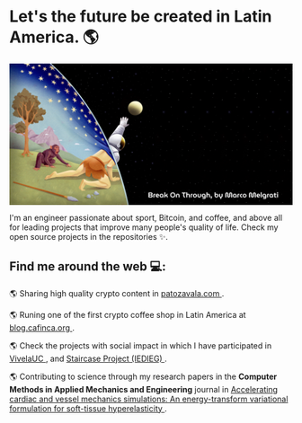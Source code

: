 # Let's the future be created in Latin America. 🌎

<img align="center"  src="https://github.com/patozavala/patozavala/blob/main/Break%20On%20Through%20by%20Marco%20Melgrati.png">

I'm an engineer passionate about sport, Bitcoin, and coffee, and above all for leading projects that improve many people's quality of life. Check my open source projects in the repositories ✨.

## Find me around the web 💻: 

🌎 Sharing high quality crypto content in <a href="https://www.patozavala.com"> patozavala.com </a>.

🌎 Runing one of the first crypto coffee shop in Latin America at <a href="https://blog.cafinca.org"> blog.cafinca.org </a>.

🌎 Check the projects with social impact in which I have participated in <a href="https://vidauniversitaria.uc.cl/noticias-noticias-y-concursos/patricio-zavala-peldano-a-peldano-mejorando-la-vida-de-familias-portenas"> VivelaUC </a>, and <a href="https://isf-chile.org/portfolio/escalera-vista-al-mar/"> Staircase Project (IEDIEG) </a>.

🌎 Contributing to science through my research papers in the **Computer Methods in Applied Mechanics and Engineering** journal in <a href="https://www.sciencedirect.com/science/article/abs/pii/S0045782521001006"> Accelerating cardiac and vessel mechanics simulations: An energy-transform variational formulation for soft-tissue hyperelasticity </a>.
